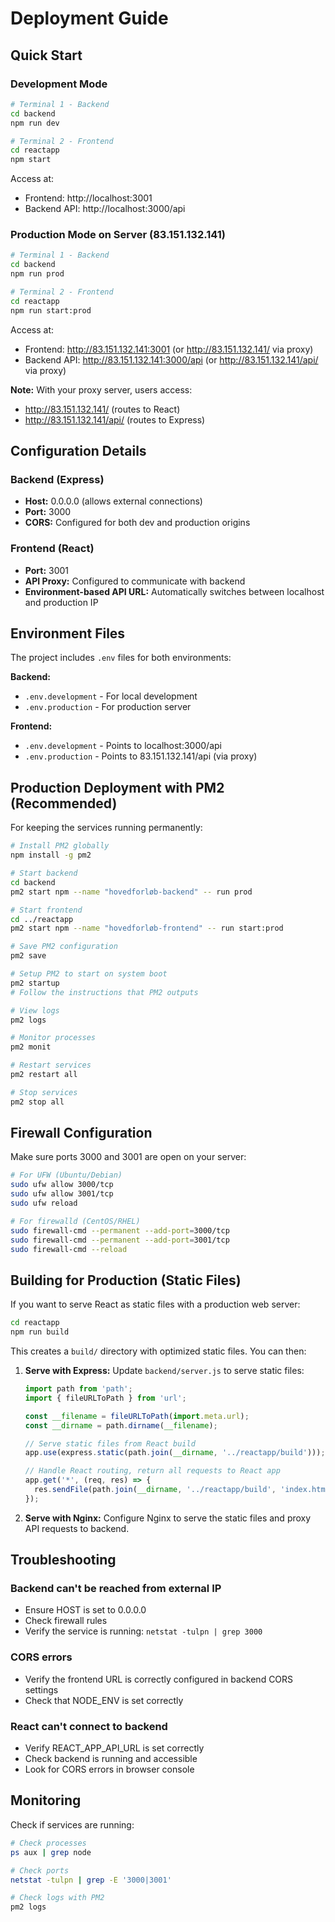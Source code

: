 # Deployment Guide

## Quick Start

### Development Mode
```bash
# Terminal 1 - Backend
cd backend
npm run dev

# Terminal 2 - Frontend
cd reactapp
npm start
```

Access at:
- Frontend: http://localhost:3001
- Backend API: http://localhost:3000/api

### Production Mode on Server (83.151.132.141)
```bash
# Terminal 1 - Backend
cd backend
npm run prod

# Terminal 2 - Frontend
cd reactapp
npm run start:prod
```

Access at:
- Frontend: http://83.151.132.141:3001 (or http://83.151.132.141/ via proxy)
- Backend API: http://83.151.132.141:3000/api (or http://83.151.132.141/api/ via proxy)

**Note:** With your proxy server, users access:
- http://83.151.132.141/ (routes to React)
- http://83.151.132.141/api/ (routes to Express)

## Configuration Details

### Backend (Express)
- **Host:** 0.0.0.0 (allows external connections)
- **Port:** 3000
- **CORS:** Configured for both dev and production origins

### Frontend (React)
- **Port:** 3001
- **API Proxy:** Configured to communicate with backend
- **Environment-based API URL:** Automatically switches between localhost and production IP

## Environment Files

The project includes `.env` files for both environments:

**Backend:**
- `.env.development` - For local development
- `.env.production` - For production server

**Frontend:**
- `.env.development` - Points to localhost:3000/api
- `.env.production` - Points to 83.151.132.141/api (via proxy)

## Production Deployment with PM2 (Recommended)

For keeping the services running permanently:

```bash
# Install PM2 globally
npm install -g pm2

# Start backend
cd backend
pm2 start npm --name "hovedforløb-backend" -- run prod

# Start frontend
cd ../reactapp
pm2 start npm --name "hovedforløb-frontend" -- run start:prod

# Save PM2 configuration
pm2 save

# Setup PM2 to start on system boot
pm2 startup
# Follow the instructions that PM2 outputs

# View logs
pm2 logs

# Monitor processes
pm2 monit

# Restart services
pm2 restart all

# Stop services
pm2 stop all
```

## Firewall Configuration

Make sure ports 3000 and 3001 are open on your server:

```bash
# For UFW (Ubuntu/Debian)
sudo ufw allow 3000/tcp
sudo ufw allow 3001/tcp
sudo ufw reload

# For firewalld (CentOS/RHEL)
sudo firewall-cmd --permanent --add-port=3000/tcp
sudo firewall-cmd --permanent --add-port=3001/tcp
sudo firewall-cmd --reload
```

## Building for Production (Static Files)

If you want to serve React as static files with a production web server:

```bash
cd reactapp
npm run build
```

This creates a `build/` directory with optimized static files. You can then:

1. **Serve with Express:**
   Update `backend/server.js` to serve static files:
   ```javascript
   import path from 'path';
   import { fileURLToPath } from 'url';

   const __filename = fileURLToPath(import.meta.url);
   const __dirname = path.dirname(__filename);

   // Serve static files from React build
   app.use(express.static(path.join(__dirname, '../reactapp/build')));

   // Handle React routing, return all requests to React app
   app.get('*', (req, res) => {
     res.sendFile(path.join(__dirname, '../reactapp/build', 'index.html'));
   });
   ```

2. **Serve with Nginx:**
   Configure Nginx to serve the static files and proxy API requests to backend.

## Troubleshooting

### Backend can't be reached from external IP
- Ensure HOST is set to 0.0.0.0
- Check firewall rules
- Verify the service is running: `netstat -tulpn | grep 3000`

### CORS errors
- Verify the frontend URL is correctly configured in backend CORS settings
- Check that NODE_ENV is set correctly

### React can't connect to backend
- Verify REACT_APP_API_URL is set correctly
- Check backend is running and accessible
- Look for CORS errors in browser console

## Monitoring

Check if services are running:
```bash
# Check processes
ps aux | grep node

# Check ports
netstat -tulpn | grep -E '3000|3001'

# Check logs with PM2
pm2 logs
```
